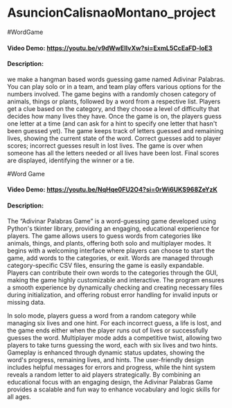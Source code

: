 
# AsuncionCalisnaoMontano_project

#WordGame
#### Video Demo:  <https://youtu.be/v9dWwEIIvXw?si=ExmL5CcEaFD-loE3>
#### Description:
we make a hangman based words guessing game named Adivinar Palabras. 
You can play solo or in a team, and team play offers various options 
for the numbers involved. The game begins with a randomly chosen category 
of animals, things or plants, followed by a word from a respective list.
Players get a clue based on the category, and they choose a level of 
difficulty that decides how many lives they have. Once the game is on,
the players guess one letter at a time (and can ask for a hint to specify 
one letter that hasn't been guessed yet). The game keeps track of letters 
guessed and remaining lives, showing the current state of the word. Correct 
guesses add to player scores; incorrect guesses result in lost lives. The game 
is over when someone has all the letters needed or all lives have been lost. 
Final scores are displayed, identifying the winner or a tie.

#Word Game
#### Video Demo: <https://youtu.be/NqHqe0FU2O4?si=0rWi6UKS968ZeYzK>
#### Description:
The “Adivinar Palabras Game” is a word-guessing game developed using Python's tkinter library, providing an engaging, educational experience for players. The game allows users to guess words from categories like animals, things, and plants, offering both solo and multiplayer modes. It begins with a welcoming interface where players can choose to start the game, add words to the categories, or exit. Words are managed through category-specific CSV files, ensuring the game is easily expandable. Players can contribute their own words to the categories through the GUI, making the game highly customizable and interactive. The program ensures a smooth experience by dynamically checking and creating necessary files during initialization, and offering robust error handling for invalid inputs or missing data.

In solo mode, players guess a word from a random category while managing six lives and one hint. For each incorrect guess, a life is lost, and the game ends either when the player runs out of lives or successfully guesses the word. Multiplayer mode adds a competitive twist, allowing two players to take turns guessing the word, each with six lives and two hints. Gameplay is enhanced through dynamic status updates, showing the word's progress, remaining lives, and hints. The user-friendly design includes helpful messages for errors and progress, while the hint system reveals a random letter to aid players strategically. By combining an educational focus with an engaging design, the Adivinar Palabras Game provides a scalable and fun way to enhance vocabulary and logic skills for all ages.
